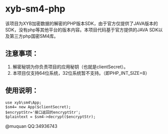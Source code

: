 # xyb-sm4-php
该项目为XYB加密数据的解密的PHP版本SDK，由于官方仅提供了JAVA版本的SDK，没有php等其他平台的版本内容。本项目代码基于官方提供的JAVA SDK以及第三方php国密SM4库。
## 注意事项：
1. 解密秘钥为你负责项目的应用秘钥（也就是clientSecret）。
2. 本项目仅支持64位系统，32位系统暂不支持。（即PHP_INT_SIZE=8）
## 使用说明：
```
use xyb\sm4\App;
$sm4= new App($clientSecret);
$encryptStr='接口返回的encryptStr';
$plaintext = $sm4->decrypt($encryptStr);
```
@muquan    QQ:34936743
